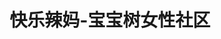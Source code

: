 ---
description: 同类应用烂街，这个算界面不错的。
layout: post
results:
- primaryGenreName: Lifestyle
  version: '1.0.2'
  artworkUrl100: http://a1309.phobos.apple.com/us/r1000/052/Purple/v4/69/f1/16/69f116a7-9738-02ce-4585-a885a85bc556/mzl.idynetge.png
  trackViewUrl: https://itunes.apple.com/cn/app/kuai-le-la-ma-bao-bao-shu/id628470263?mt=8&uo=4
  artworkUrl60: http://a622.phobos.apple.com/us/r1000/057/Purple4/v4/8b/19/6b/8b196bd5-12a5-6bb1-c0e0-834fe334c907/icon_57.png
  userRatingCountForCurrentVersion: 2
  sellerName: Babytree Inc.
  supportedDevices:
  - iPhone4S
  - iPad2Wifi
  - iPad3G
  - iPad23G
  - iPadThirdGen
  - iPadThirdGen4G
  - iPadMini4G
  - iPhone-3GS
  - iPadFourthGen4G
  - iPodTouchourthGen
  - iPhone5
  - iPodTouchFifthGen
  - iPodTouchThirdGen
  - iPadFourthGen
  - iPadMini
  - iPadWifi
  - iPhone4
  genres:
  - 生活
  - 社交
  trackName: 快乐辣妈-宝宝树女性社区
  description: '快乐辣妈是中国最大的育儿网站——宝宝树育儿网旗下的手机社区，聚集了中国最多的上网妈妈。无论何时何地，这儿都活跃这真实妈妈与你交流分享。

    在不同话题的“圈子”中，大家畅谈时尚美妆、瘦身健康、购物攻略、育儿经验、情感家庭、婆媳关系、早教方法……

    帮你轻松找到同城市、同龄、同医院的辣妈，交流育儿疑惑、参与同城活动……

    发送私信给其他辣妈，直接沟通。

    在宝宝树的“爱 交流 成长”的大树下，年轻妈妈们“爱宝宝 爱自己”，你是^0^独一无二的辣妈！加入我们吧！'
  price: 0
  trackId: 628470263
  releaseDate: '2013-08-07T07:25:52Z'
  screenshotUrls:
  - http://a2.mzstatic.com/us/r30/Purple4/v4/e8/6a/b3/e86ab30e-82c2-d416-4961-a575e4408854/screen1136x1136.jpeg
  - http://a3.mzstatic.com/us/r30/Purple6/v4/a5/6d/cb/a56dcb23-84e0-675a-dacf-8840dd7f1e44/screen1136x1136.jpeg
  - http://a3.mzstatic.com/us/r30/Purple4/v4/3d/a5/a2/3da5a23e-1b31-098a-3d54-24bd55248527/screen1136x1136.jpeg
  - http://a1.mzstatic.com/us/r30/Purple4/v4/6c/ca/03/6cca0349-4401-2e74-ee67-f9991feb9309/screen1136x1136.jpeg
  - http://a1.mzstatic.com/us/r30/Purple4/v4/ca/78/53/ca785359-3521-5166-c0c8-4daf2db35a8f/screen1136x1136.jpeg
  artistViewUrl: https://itunes.apple.com/cn/artist/babytree-inc./id428527482?uo=4
  primaryGenreId: 6012
  averageUserRatingForCurrentVersion: 5
  kind: software
  fileSizeBytes: '5741494'
  bundleId: com.babytree.lama
  releaseNotes: '1.宝宝树的“辣妈们” “树友们”终于可以用手机“爬树”了，随时随地查看宝宝树的社区动态。

    2.每天都有热门内容推荐，有用有趣。

    3.增加购物交流、母乳喂养、海淘分享、麻辣婆媳等话题帮，连载直播讨论，不能错过。

    4.辣妈可以相互关注，发送私信。

    5.功能优化，问题修复。'
  sellerUrl: http://m.babytree.com/app/lama/
  artistName: Babytree Inc.
  trackCensoredName: 快乐辣妈-宝宝树女性社区
  isGameCenterEnabled: false
  contentAdvisoryRating: 17+
  languageCodesISO2A:
  - EN
  - ZH
  trackContentRating: 17+
  features: &a []
  wrapperType: software
  artworkUrl512: http://a1309.phobos.apple.com/us/r1000/052/Purple/v4/69/f1/16/69f116a7-9738-02ce-4585-a885a85bc556/mzl.idynetge.png
  formattedPrice: 免费
  artistId: 428527482
  genreIds:
  - '6012'
  - '6005'
  currency: CNY
  ipadScreenshotUrls: *a
category: 生活
tags: tag1
resultCount: 1
title: 快乐辣妈-宝宝树女性社区

---